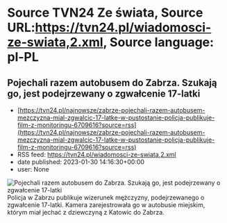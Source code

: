 # Source TVN24 Ze świata, Source URL:https://tvn24.pl/wiadomosci-ze-swiata,2.xml, Source language: pl-PL

## Pojechali razem autobusem do Zabrza. Szukają go, jest podejrzewany o zgwałcenie 17-latki
 - [https://tvn24.pl/najnowsze/zabrze-pojechali-razem-autobusem-mezczyzna-mial-zgwalcic-17-latke-w-pustostanie-policja-publikuje-film-z-monitoringu-6709616?source=rss](https://tvn24.pl/najnowsze/zabrze-pojechali-razem-autobusem-mezczyzna-mial-zgwalcic-17-latke-w-pustostanie-policja-publikuje-film-z-monitoringu-6709616?source=rss)
 - RSS feed: https://tvn24.pl/wiadomosci-ze-swiata,2.xml
 - date published: 2023-01-30 14:16:30+00:00
 - user: None

<img alt="Pojechali razem autobusem do Zabrza. Szukają go, jest podejrzewany o zgwałcenie 17-latki" src="https://tvn24.pl/najnowsze/cdn-zdjecie-i51523-poszukiwany-mezczyzna-podejrzewany-jest-o-zgwalcenie-17-latki-6709701/alternates/LANDSCAPE_1280" />
    Policja w Zabrzu publikuje wizerunek mężczyzny, podejrzewanego o zgwałcenie 17-latki. Kamera zarejestrowała go w autobusie miejskim, którym miał jechać z dziewczyną z Katowic do Zabrza.
